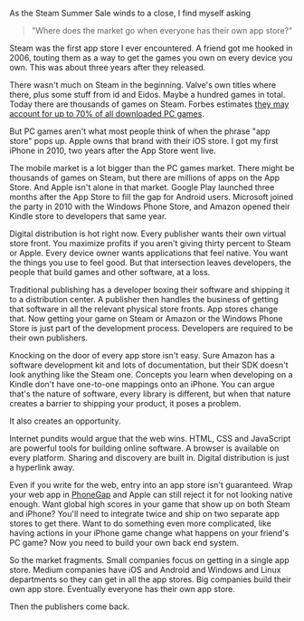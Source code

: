 <!--
title: Surviving in the post app store economy
created: 28 June 2014 - 7:45 am
updated: 2 July 2014 - 6:26 am
publish: 1 July 2014
slug: walled-gardens
tags: marketing
-->


As the Steam Summer Sale winds to a close, I find myself asking

> "Where does the market go when everyone has their own app store?"

Steam was the first app store I ever encountered. A friend got me hooked in
2006, touting them as a way to get the games you own on every device you own.
This was about three years after they released.

There wasn't much on Steam in the beginning. Valve's own titles where there,
plus some stuff from id and Eidos. Maybe a hundred games in total. Today there
are thousands of games on Steam. Forbes estimates [they may account for up to
70% of all downloaded PC games][forbes].

But PC games aren't what most people think of when the phrase "app store" pops
up. Apple owns that brand with their iOS store. I got my first iPhone in 2010,
two years after the App Store went live.

The mobile market is a lot bigger than the PC games market. There might be
thousands of games on Steam, but there are millions of apps on the App Store.
And Apple isn't alone in that market. Google Play launched three months after
the App Store to fill the gap for Android users. Microsoft joined the party
in 2010 with the Windows Phone Store, and Amazon opened their Kindle store to
developers that same year.

Digital distribution is hot right now. Every publisher wants their own virtual
store front. You maximize profits if you aren't giving thirty percent to Steam
or Apple. Every device owner wants applications that feel native. You want the
things you use to feel good. But that intersection leaves developers, the people
that build games and other software, at a loss.

Traditional publishing has a developer boxing their software and shipping it to
a distribution center. A publisher then handles the business of getting that
software in all the relevant physical store fronts. App stores change that. Now
getting your game on Steam or Amazon or the Windows Phone Store is just part of
the development process. Developers are required to be their own publishers.

Knocking on the door of every app store isn't easy. Sure Amazon has a
software development kit and lots of documentation, but their SDK doesn't look
anything like the Steam one. Concepts you learn when developing on a Kindle
don't have one-to-one mappings onto an iPhone. You can argue that's the nature
of software, every library is different, but when that nature creates a barrier
to shipping your product, it poses a problem.

It also creates an opportunity.

Internet pundits would argue that the web wins. HTML, CSS and JavaScript are
powerful tools for building online software. A browser is available on every
platform. Sharing and discovery are built in. Digital distribution is just a
hyperlink away.

Even if you write for the web, entry into an app store isn't guaranteed. Wrap
your web app in [PhoneGap][] and Apple can still reject it for not looking native
enough. Want global high scores in your game that show up on both Steam and
iPhone? You'll need to integrate twice and ship on two separate app stores to
get there. Want to do something even more complicated, like having actions in
your iPhone game change what happens on your friend's PC game? Now you need
to build your own back end system.

So the market fragments. Small companies focus on getting in a single app store.
Medium companies have iOS and Android and Windows and Linux departments so
they can get in all the app stores. Big companies build their own app store.
Eventually everyone has their own app store.

Then the publishers come back.


[forbes]: http://www.forbes.com/forbes/2011/0228/technology-gabe-newell-videogames-valve-online-mayhem.html "Oliver Chiang (Forbes): The Master of Online Mayhem"
[PhoneGap]: http://phonegap.com/ "Various (Adobe): PhoneGap - Easily create apps using the web technologies you know and love"

